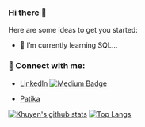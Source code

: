 ### Hi there 👋



Here are some ideas to get you started:


- 🌱 I’m currently learning SQL...




### 📩 Connect with me:

- [LinkedIn](https://www.linkedin.com/in/rkymtc/)
[![Medium Badge](https://img.shields.io/badge/-Medium-757575?style=flat-quare&labelColor=757575&logo=Medium&logoColor=white&link=link)](https://medium.com/@rkymtc/) 
 
- [Patika](https://app.patika.dev/rkymtc/)

[![Khuyen's github stats](https://github-readme-stats.vercel.app/api?username=khuyentran1401&count_private=true&show_icons=true&theme=radical&hide_rank=false)](https://github.com/rkymtc/github-readme-stats)
[![Top Langs](https://github-readme-stats.vercel.app/api/top-langs/?username=anuraghazra)](https://github.com/anuraghazra/github-readme-stats)

